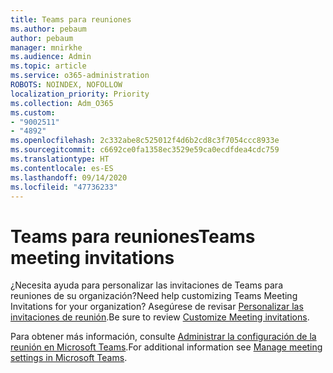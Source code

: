 ```yaml
---
title: Teams para reuniones
ms.author: pebaum
author: pebaum
manager: mnirkhe
ms.audience: Admin
ms.topic: article
ms.service: o365-administration
ROBOTS: NOINDEX, NOFOLLOW
localization_priority: Priority
ms.collection: Adm_O365
ms.custom:
- "9002511"
- "4892"
ms.openlocfilehash: 2c332abe8c525012f4d6b2cd8c3f7054ccc8933e
ms.sourcegitcommit: c6692ce0fa1358ec3529e59ca0ecdfdea4cdc759
ms.translationtype: HT
ms.contentlocale: es-ES
ms.lasthandoff: 09/14/2020
ms.locfileid: "47736233"
---
```

# <a name="teams-meeting-invitations"></a><span data-ttu-id="cff6a-102">Teams para reuniones</span><span class="sxs-lookup"><span data-stu-id="cff6a-102">Teams meeting invitations</span></span>

<span data-ttu-id="cff6a-103">¿Necesita ayuda para personalizar las invitaciones de Teams para reuniones de su organización?</span><span class="sxs-lookup"><span data-stu-id="cff6a-103">Need help customizing Teams Meeting Invitations for your organization?</span></span> <span data-ttu-id="cff6a-104">Asegúrese de revisar [Personalizar las invitaciones de reunión](https://docs.microsoft.com/microsoftteams/meeting-settings-in-teams#customize-meeting-invitations).</span><span class="sxs-lookup"><span data-stu-id="cff6a-104">Be sure to review [Customize Meeting invitations](https://docs.microsoft.com/microsoftteams/meeting-settings-in-teams#customize-meeting-invitations).</span></span>  

<span data-ttu-id="cff6a-105">Para obtener más información, consulte [Administrar la configuración de la reunión en Microsoft Teams](https://docs.microsoft.com/microsoftteams/meeting-settings-in-teams).</span><span class="sxs-lookup"><span data-stu-id="cff6a-105">For additional information see [Manage meeting settings in Microsoft Teams](https://docs.microsoft.com/microsoftteams/meeting-settings-in-teams).</span></span>
